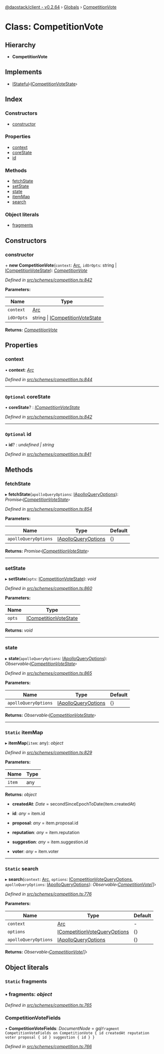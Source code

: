 [@daostack/client - v0.2.64](../README.md) › [Globals](../globals.md) › [CompetitionVote](competitionvote.md)

# Class: CompetitionVote

## Hierarchy

* **CompetitionVote**

## Implements

* [IStateful](../interfaces/istateful.md)‹[ICompetitionVoteState](../interfaces/icompetitionvotestate.md)›

## Index

### Constructors

* [constructor](competitionvote.md#constructor)

### Properties

* [context](competitionvote.md#context)
* [coreState](competitionvote.md#optional-corestate)
* [id](competitionvote.md#optional-id)

### Methods

* [fetchState](competitionvote.md#fetchstate)
* [setState](competitionvote.md#setstate)
* [state](competitionvote.md#state)
* [itemMap](competitionvote.md#static-itemmap)
* [search](competitionvote.md#static-search)

### Object literals

* [fragments](competitionvote.md#static-fragments)

## Constructors

###  constructor

\+ **new CompetitionVote**(`context`: [Arc](arc.md), `idOrOpts`: string | [ICompetitionVoteState](../interfaces/icompetitionvotestate.md)): *[CompetitionVote](competitionvote.md)*

*Defined in [src/schemes/competition.ts:842](https://github.com/daostack/client/blob/ca3cbac/src/schemes/competition.ts#L842)*

**Parameters:**

Name | Type |
------ | ------ |
`context` | [Arc](arc.md) |
`idOrOpts` | string &#124; [ICompetitionVoteState](../interfaces/icompetitionvotestate.md) |

**Returns:** *[CompetitionVote](competitionvote.md)*

## Properties

###  context

• **context**: *[Arc](arc.md)*

*Defined in [src/schemes/competition.ts:844](https://github.com/daostack/client/blob/ca3cbac/src/schemes/competition.ts#L844)*

___

### `Optional` coreState

• **coreState**? : *[ICompetitionVoteState](../interfaces/icompetitionvotestate.md)*

*Defined in [src/schemes/competition.ts:842](https://github.com/daostack/client/blob/ca3cbac/src/schemes/competition.ts#L842)*

___

### `Optional` id

• **id**? : *undefined | string*

*Defined in [src/schemes/competition.ts:841](https://github.com/daostack/client/blob/ca3cbac/src/schemes/competition.ts#L841)*

## Methods

###  fetchState

▸ **fetchState**(`apolloQueryOptions`: [IApolloQueryOptions](../interfaces/iapolloqueryoptions.md)): *Promise‹[ICompetitionVoteState](../interfaces/icompetitionvotestate.md)›*

*Defined in [src/schemes/competition.ts:854](https://github.com/daostack/client/blob/ca3cbac/src/schemes/competition.ts#L854)*

**Parameters:**

Name | Type | Default |
------ | ------ | ------ |
`apolloQueryOptions` | [IApolloQueryOptions](../interfaces/iapolloqueryoptions.md) |  {} |

**Returns:** *Promise‹[ICompetitionVoteState](../interfaces/icompetitionvotestate.md)›*

___

###  setState

▸ **setState**(`opts`: [ICompetitionVoteState](../interfaces/icompetitionvotestate.md)): *void*

*Defined in [src/schemes/competition.ts:860](https://github.com/daostack/client/blob/ca3cbac/src/schemes/competition.ts#L860)*

**Parameters:**

Name | Type |
------ | ------ |
`opts` | [ICompetitionVoteState](../interfaces/icompetitionvotestate.md) |

**Returns:** *void*

___

###  state

▸ **state**(`apolloQueryOptions`: [IApolloQueryOptions](../interfaces/iapolloqueryoptions.md)): *Observable‹[ICompetitionVoteState](../interfaces/icompetitionvotestate.md)›*

*Defined in [src/schemes/competition.ts:865](https://github.com/daostack/client/blob/ca3cbac/src/schemes/competition.ts#L865)*

**Parameters:**

Name | Type | Default |
------ | ------ | ------ |
`apolloQueryOptions` | [IApolloQueryOptions](../interfaces/iapolloqueryoptions.md) |  {} |

**Returns:** *Observable‹[ICompetitionVoteState](../interfaces/icompetitionvotestate.md)›*

___

### `Static` itemMap

▸ **itemMap**(`item`: any): *object*

*Defined in [src/schemes/competition.ts:829](https://github.com/daostack/client/blob/ca3cbac/src/schemes/competition.ts#L829)*

**Parameters:**

Name | Type |
------ | ------ |
`item` | any |

**Returns:** *object*

* **createdAt**: *Date* =  secondSinceEpochToDate(item.createdAt)

* **id**: *any* =  item.id

* **proposal**: *any* =  item.proposal.id

* **reputation**: *any* =  item.reputation

* **suggestion**: *any* =  item.suggestion.id

* **voter**: *any* =  item.voter

___

### `Static` search

▸ **search**(`context`: [Arc](arc.md), `options`: [ICompetitionVoteQueryOptions](../interfaces/icompetitionvotequeryoptions.md), `apolloQueryOptions`: [IApolloQueryOptions](../interfaces/iapolloqueryoptions.md)): *Observable‹[CompetitionVote](competitionvote.md)[]›*

*Defined in [src/schemes/competition.ts:776](https://github.com/daostack/client/blob/ca3cbac/src/schemes/competition.ts#L776)*

**Parameters:**

Name | Type | Default |
------ | ------ | ------ |
`context` | [Arc](arc.md) | - |
`options` | [ICompetitionVoteQueryOptions](../interfaces/icompetitionvotequeryoptions.md) |  {} |
`apolloQueryOptions` | [IApolloQueryOptions](../interfaces/iapolloqueryoptions.md) |  {} |

**Returns:** *Observable‹[CompetitionVote](competitionvote.md)[]›*

## Object literals

### `Static` fragments

### ▪ **fragments**: *object*

*Defined in [src/schemes/competition.ts:765](https://github.com/daostack/client/blob/ca3cbac/src/schemes/competition.ts#L765)*

###  CompetitionVoteFields

• **CompetitionVoteFields**: *DocumentNode* =  gql`fragment CompetitionVoteFields on CompetitionVote {
      id
      createdAt
      reputation
      voter
      proposal { id }
      suggestion { id }
    }`

*Defined in [src/schemes/competition.ts:766](https://github.com/daostack/client/blob/ca3cbac/src/schemes/competition.ts#L766)*
